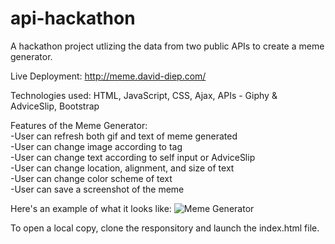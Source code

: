# api-hackathon
A hackathon project utlizing the data from two public APIs to create a meme generator.  

Live Deployment: http://meme.david-diep.com/  

Technologies used: HTML, JavaScript, CSS, Ajax, APIs - Giphy & AdviceSlip, Bootstrap

Features of the Meme Generator:  
-User can refresh both gif and text of meme generated  
-User can change image according to tag  
-User can change text according to self input or AdviceSlip  
-User can change location, alignment, and size of text  
-User can change color scheme of text  
-User can save a screenshot of the meme  

Here's an example of what it looks like: ![Meme Generator](https://i.imgur.com/eQAzHl2.png "Meme Generator") 

To open a local copy, clone the responsitory and launch the index.html file.
